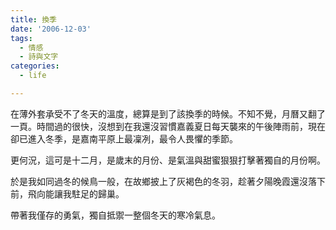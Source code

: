 ```yaml
---
title: 換季
date: '2006-12-03'
tags:
  - 情感
  - 詩與文字
categories:
  - life

---
```

在薄外套承受不了冬天的溫度，總算是到了該換季的時候。不知不覺，月曆又翻了一頁。時間過的很快，沒想到在我還沒習慣嘉義夏日每天襲來的午後陣雨前，現在卻已進入冬季，是嘉南平原上最凜冽，最令人畏懼的季節。  
  
更何況，這可是十二月，是歲末的月份、是氣溫與甜蜜狠狠打擊著獨自的月份啊。  
  
於是我如同過冬的候鳥一般，在故鄉披上了灰褐色的冬羽，趁著夕陽晚霞還沒落下前，飛向能讓我駐足的歸巢。  
  
帶著我僅存的勇氣，獨自抵禦一整個冬天的寒冷氣息。